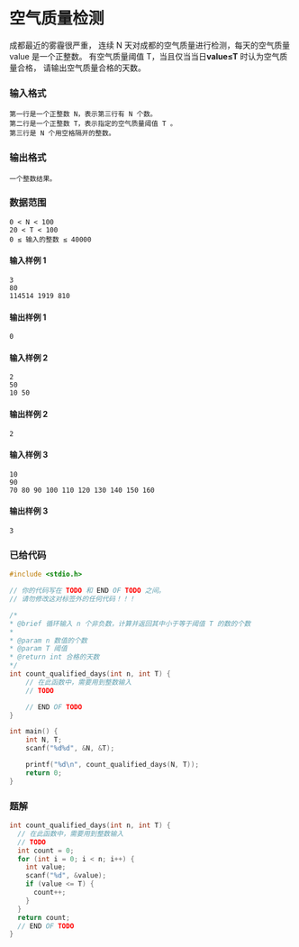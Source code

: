 # 空气质量检测

成都最近的雾霾很严重，
连续 N 天对成都的空气质量进行检测，每天的空气质量 value 是一个正整数。
有空气质量阈值 T，当且仅当当日**value≤T** 时认为空气质量合格，
请输出空气质量合格的天数。

### 输入格式

```
第一行是一个正整数 N，表示第三行有 N 个数。
第二行是一个正整数 T，表示指定的空气质量阈值 T 。
第三行是 N 个用空格隔开的整数。
```

### 输出格式

```
一个整数结果。
```

### 数据范围

```
0 < N < 100
20 < T < 100
0 ≤ 输入的整数 ≤ 40000
```

#### 输入样例 1

```
3
80
114514 1919 810
```

#### 输出样例 1

```
0
```

#### 输入样例 2

```
2
50
10 50
```

#### 输出样例 2

```
2
```

#### 输入样例 3

```
10
90
70 80 90 100 110 120 130 140 150 160
```

#### 输出样例 3

```
3
```

### 已给代码

```C
#include <stdio.h>

// 你的代码写在 TODO 和 END OF TODO 之间。
// 请勿修改这对标签外的任何代码！！！

/*
* @brief 循环输入 n 个非负数，计算并返回其中小于等于阈值 T 的数的个数
*
* @param n 数值的个数
* @param T 阈值
* @return int 合格的天数
*/
int count_qualified_days(int n, int T) {
    // 在此函数中，需要用到整数输入
    // TODO

    // END OF TODO
}

int main() {
    int N, T;
    scanf("%d%d", &N, &T);

    printf("%d\n", count_qualified_days(N, T));
    return 0;
}

```

### 题解

```c
int count_qualified_days(int n, int T) {
  // 在此函数中，需要用到整数输入
  // TODO
  int count = 0;
  for (int i = 0; i < n; i++) {
    int value;
    scanf("%d", &value);
    if (value <= T) {
      count++;
    }
  }
  return count;
  // END OF TODO
}
```
